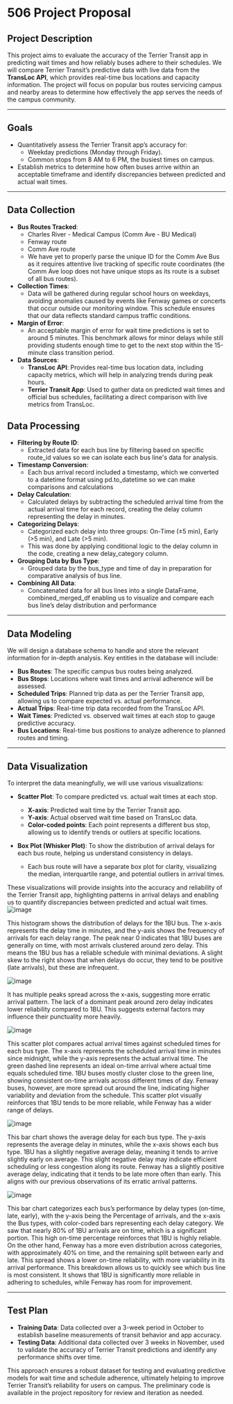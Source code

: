 # 506 Project Proposal

## Project Description
This project aims to evaluate the accuracy of the Terrier Transit app in predicting wait times and how reliably buses adhere to their schedules. We will compare Terrier Transit’s predictive data with live data from the **TransLoc API**, which provides real-time bus locations and capacity information. The project will focus on popular bus routes servicing campus and nearby areas to determine how effectively the app serves the needs of the campus community.

---

## Goals
- Quantitatively assess the Terrier Transit app’s accuracy for:
  - Weekday predictions (Monday through Friday).
  - Common stops from 8 AM to 6 PM, the busiest times on campus.
- Establish metrics to determine how often buses arrive within an acceptable timeframe and identify discrepancies between predicted and actual wait times.

---

## Data Collection
- **Bus Routes Tracked**:
  - Charles River - Medical Campus (Comm Ave - BU Medical)
  - Fenway route
  - Comm Ave route
  - We have yet to properly parse the unique ID for the Comm Ave Bus as it requires attentive live tracking of specific route coordinates (the Comm Ave loop does not have unique stops as its route is a subset of all bus routes).
- **Collection Times**:
  - Data will be gathered during regular school hours on weekdays, avoiding anomalies caused by events like Fenway games or concerts that occur outside our monitoring window. This schedule ensures that our data reflects standard campus traffic conditions.
- **Margin of Error**:
  - An acceptable margin of error for wait time predictions is set to around 5 minutes. This benchmark allows for minor delays while still providing students enough time to get to the next stop within the 15-minute class transition period.
- **Data Sources**:
  - **TransLoc API**: Provides real-time bus location data, including capacity metrics, which will help in analyzing trends during peak hours.
  - **Terrier Transit App**: Used to gather data on predicted wait times and official bus schedules, facilitating a direct comparison with live metrics from TransLoc.

## Data Processing
- **Filtering by Route ID**:
  - Extracted data for each bus line by filtering based on specific route_id values so we can isolate each bus line's data for analysis.
- **Timestamp Conversion**:
  - Each bus arrival record included a timestamp, which we converted to a datetime format using pd.to_datetime so we can make comparisons and calculations
- **Delay Calculation**:
  - Calculated delays by subtracting the scheduled arrival time from the actual arrival time for each record, creating the delay column representing the delay in minutes.
- **Categorizing Delays**:
  - Categorized each delay into three groups: On-Time (±5 min), Early (>5 min), and Late (>5 min).
  - This was done by applying conditional logic to the delay column in the code, creating a new delay_category column.
- **Grouping Data by Bus Type**:
  - Grouped data by the bus_type and time of day in preparation for comparative analysis of bus line. 
- **Combining All Data**:
  - Concatenated data for all bus lines into a single DataFrame, combined_merged_df enabling us to visualize and compare each bus line’s delay distribution and performance

---

## Data Modeling
We will design a database schema to handle and store the relevant information for in-depth analysis. Key entities in the database will include:
- **Bus Routes**: The specific campus bus routes being analyzed.
- **Bus Stops**: Locations where wait times and arrival adherence will be assessed.
- **Scheduled Trips**: Planned trip data as per the Terrier Transit app, allowing us to compare expected vs. actual performance.
- **Actual Trips**: Real-time trip data recorded from the TransLoc API.
- **Wait Times**: Predicted vs. observed wait times at each stop to gauge predictive accuracy.
- **Bus Locations**: Real-time bus positions to analyze adherence to planned routes and timing.

---

## Data Visualization
To interpret the data meaningfully, we will use various visualizations:
- **Scatter Plot**: To compare predicted vs. actual wait times at each stop.
  - **X-axis**: Predicted wait time by the Terrier Transit app.
  - **Y-axis**: Actual observed wait time based on TransLoc data.
  - **Color-coded points**: Each point represents a different bus stop, allowing us to identify trends or outliers at specific locations.

- **Box Plot (Whisker Plot)**: To show the distribution of arrival delays for each bus route, helping us understand consistency in delays.
  - Each bus route will have a separate box plot for clarity, visualizing the median, interquartile range, and potential outliers in arrival times.

These visualizations will provide insights into the accuracy and reliability of the Terrier Transit app, highlighting patterns in arrival delays and enabling us to quantify discrepancies between predicted and actual wait times.
![image](https://github.com/user-attachments/assets/6a3dd499-ca30-4486-b67c-bf017709798c)

This histogram shows the distribution of delays for the 1BU bus. The x-axis represents the delay time in minutes, and the y-axis shows the frequency of arrivals for each delay range. The peak near 0 indicates that 1BU buses are generally on time, with most arrivals clustered around zero delay. This means the 1BU bus has a reliable schedule with minimal deviations. A slight skew to the right shows that when delays do occur, they tend to be positive (late arrivals), but these are infrequent.

![image](https://github.com/user-attachments/assets/badca230-e53d-44b6-b83c-011a937c239f)

It has multiple peaks spread across the x-axis, suggesting more erratic arrival pattern. The lack of a dominant peak around zero delay indicates lower reliability compared to 1BU. This suggests external factors may influence their punctuality more heavily.

![image](https://github.com/user-attachments/assets/238d0f85-0c3b-4bbb-8b5e-c97f8df0398c)

This scatter plot compares actual arrival times against scheduled times for each bus type. The x-axis represents the scheduled arrival time in minutes since midnight, while the y-axis represents the actual arrival time. The green dashed line represents an ideal on-time arrival where actual time equals scheduled time. 1BU buses mostly cluster close to the green line, showing consistent on-time arrivals across different times of day. Fenway buses, however, are more spread out around the line, indicating higher variability and deviation from the schedule. This scatter plot visually reinforces that 1BU tends to be more reliable, while Fenway has a wider range of delays.

![image](https://github.com/user-attachments/assets/398165d4-bb15-48f4-8458-4159598d2675)

This bar chart shows the average delay for each bus type. The y-axis represents the average delay in minutes, while the x-axis shows each bus type. 1BU has a slightly negative average delay, meaning it tends to arrive slightly early on average. This slight negative delay may indicate efficient scheduling or less congestion along its route. Fenway has a slightly positive average delay, indicating that it tends to be late more often than early. This aligns with our previous observations of its erratic arrival patterns.

![image](https://github.com/user-attachments/assets/3e5563c1-77f5-48b5-8383-e90ffb4ebb14)

This bar chart categorizes each bus’s performance by delay types (on-time, late, early), with the y-axis being the Percentage of arrivals, and the x-axis the Bus types, with color-coded bars representing each delay category. We saw that nearly 80% of 1BU arrivals are on time, which is a significant portion. This high on-time percentage reinforces that 1BU is highly reliable. On the other hand, Fenway has a more even distribution across categories, with approximately 40% on time, and the remaining split between early and late. This spread shows a lower on-time reliability, with more variability in its arrival performance. This breakdown allows us to quickly see which bus line is most consistent. It shows that 1BU is significantly more reliable in adhering to schedules, while Fenway has room for improvement.

---

## Test Plan
- **Training Data**: Data collected over a 3-week period in October to establish baseline measurements of transit behavior and app accuracy.
- **Testing Data**: Additional data collected over 3 weeks in November, used to validate the accuracy of Terrier Transit predictions and identify any performance shifts over time.

This approach ensures a robust dataset for testing and evaluating predictive models for wait time and schedule adherence, ultimately helping to improve Terrier Transit’s reliability for users on campus. The preliminary code is available in the project repository for review and iteration as needed.

